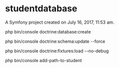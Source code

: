 studentdatabase
===============

A Symfony project created on July 16, 2017, 11:53 am.


php bin/console doctrine:database:create

php bin/console doctrine:schema:update --force

php bin/console  doctrine:fixtures:load --no-debug

php bin/console add-path-to-student
